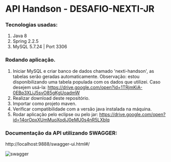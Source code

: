 # API Handson - DESAFIO-NEXTI-JR

### Tecnologias usadas:

1. Java 8
2. Spring 2.2.5
3. MySQL 5.7.24 | Port 3306

### Rodando aplicação.

1. Iniciar MySQL e criar banco de dados chamado 'nexti-handson', as tabelas serão geradas automaticamente. Observação: estou disponibilizando uma tabela populada com os dados que utilizei. Caso desejem usá-la: https://drive.google.com/open?id=1TRjmKiA-0EBp3XLiJ5svO85gKgUoadmW
2. Realizar download deste repositório.
3. Importar como projeto maven.
4. Verificar compatibilidade com a versão java instalada na máquina.
5. Rodar aplicação pelo eclipse ou pelo jar: https://drive.google.com/open?id=14orOpxXUmMuoXodjJ0eMU0s4nR5LXblq

### Documentação da API utilizando SWAGGER:

http://localhost:9888/swagger-ui.html#/

![swagger](https://user-images.githubusercontent.com/42396610/80668026-1cf85700-8a77-11ea-86ab-5c092b44a030.jpeg)
